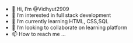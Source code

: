 - 👋 Hi, I’m @Vidhyut2909
- 👀 I’m interested in full stack development
- 🌱 I’m currently learning HTML, CSS,SQL
- 💞️ I’m looking to collaborate on learning platform 
- 📫 How to reach me ...

<!---
Vidhyut2909/Vidhyut2909 is a ✨ special ✨ repository because its `README.md` (this file) appears on your GitHub profile.
You can click the Preview link to take a look at your changes.
--->
